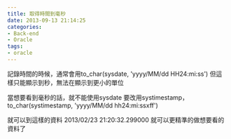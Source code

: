 ```yaml
---
title: 取得時間到毫秒
date: 2013-09-13 21:14:25
categories:
- Back-end
- Oracle
tags:
- oracle
---
```

記錄時間的時候，通常會用to_char(sysdate, 'yyyy/MM/dd HH24:mi:ss')
但這樣只能顯示到秒，無法在顯示到更小的單位

當想要看到毫秒的話，就不能使用sysdate
要改用systimestamp，to_char(systimestamp, 'yyyy/MM/dd hh24:mi:ssxff')

就可以到這樣的資料 2013/02/23 21:20:32.299000
就可以更精準的做想要看的資料了